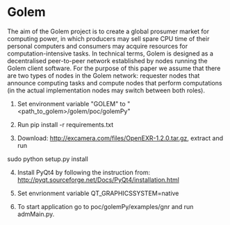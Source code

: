 # Golem
The aim of the Golem project is to create a global prosumer market for computing power, in which
producers may sell spare CPU time of their personal computers and consumers may acquire resources
for computation-intensive tasks. In technical terms, Golem is designed as a decentralised peer-to-peer
network established by nodes running the Golem client software. For the purpose of this paper we assume
that there are two types of nodes in the Golem network: requester nodes that announce computing
tasks and compute nodes that perform computations (in the actual implementation nodes may switch
between both roles).

1) Set environment variable "GOLEM" to "<path_to_golem>/golem/poc/golemPy"

2) Run pip install -r requirements.txt

3) Download: http://excamera.com/files/OpenEXR-1.2.0.tar.gz, extract and run

sudo python setup.py install

4) Install PyQt4 by following the instruction from: http://pyqt.sourceforge.net/Docs/PyQt4/installation.html
5) Set envrionment variable QT_GRAPHICSSYSTEM=native

5) To start application go to poc/golemPy/examples/gnr and run admMain.py.


